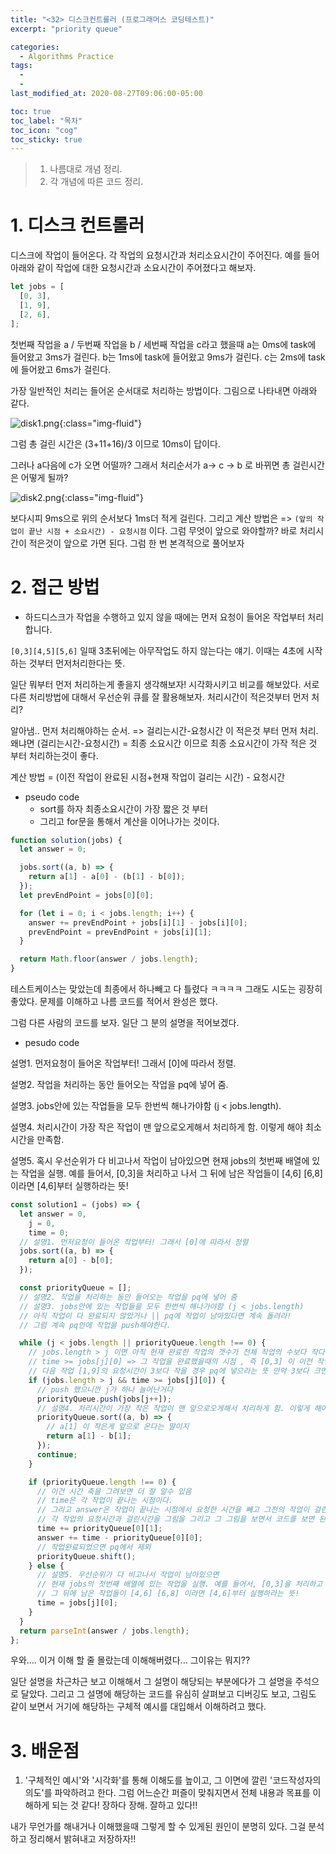 ```yaml
---
title: "<32> 디스크컨트롤러 (프로그래머스 코딩테스트)"
excerpt: "priority queue"

categories:
  - Algorithms Practice
tags:
  -
  -
last_modified_at: 2020-08-27T09:06:00-05:00

toc: true
toc_label: "목차"
toc_icon: "cog"
toc_sticky: true
---
```


> 1. 나름대로 개념 정리.
> 2. 각 개념에 따른 코드 정리.

# 1. 디스크 컨트롤러

디스크에 작업이 들어온다. 각 작업의 요청시간과 처리소요시간이 주어진다. 예를 들어 아래와 같이 작업에 대한 요청시간과 소요시간이 주어졌다고 해보자.

```javascript
let jobs = [
  [0, 3],
  [1, 9],
  [2, 6],
];
```

첫번째 작업을 a / 두번째 작업을 b / 세번째 작업을 c라고 했을때 a는 0ms에 task에 들어왔고 3ms가 걸린다. b는 1ms에 task에 들어왔고 9ms가 걸린다. c는 2ms에 task에 들어왔고 6ms가 걸린다.

가장 일반적인 처리는 들어온 순서대로 처리하는 방법이다. 그림으로 나타내면 아래와 같다.

![disk1.png](https://yeonghunko.github.io/assets/img/algorithms/disk1.png){:class="img-fluid"}

그럼 총 걸린 시간은 (3+11+16)/3 이므로 10ms이 답이다.

그러나 a다음에 c가 오면 어떨까? 그래서 처리순서가 a-> c -> b 로 바뀌면 총 걸린시간은 어떻게 될까?

![disk2.png](https://yeonghunko.github.io/assets/img/algorithms/disk2.png){:class="img-fluid"}

보다시피 9ms으로 위의 순서보다 1ms더 적게 걸린다. 그리고 계산 방법은 => `(앞의 작업이 끝난 시점 + 소요시간) - 요청시점` 이다. 그럼 무엇이 앞으로 와야할까? 바로 처리시간이 적은것이 앞으로 가면 된다. 그럼 한 번 본격적으로 풀어보자

# 2. 접근 방법

- 하드디스크가 작업을 수행하고 있지 않을 때에는 먼저 요청이 들어온 작업부터 처리합니다.

`[0,3][4,5][5,6]` 일때 3초뒤에는 아무작업도 하지 않는다는 얘기. 이때는 4초에 시작하는 것부터 먼저처리한다는 뜻.

일단 뭐부터 먼저 처리하는게 좋을지 생각해보자! 시각화시키고 비교를 해보았다. 서로 다른 처리방법에 대해서 우선순위 큐를 잘 활용해보자. 처리시간이 적은것부터 먼저 처리?

알아냄.. 먼저 처리해야하는 순서. => 걸리는시간-요청시간 이 적은것 부터 먼저 처리.
왜냐면 (걸리는시간-요청시간) = 최종 소요시간 이므로 최종 소요시간이 가작 적은 것 부터 처리하는것이 좋다.

계산 방법 = (이전 작업이 완료된 시점+현재 작업이 걸리는 시간) - 요청시간

- pseudo code
  - sort를 하자 최종소요시간이 가장 짧은 것 부터
  - 그리고 for문을 통해서 계산을 이어나가는 것이다.

```javascript
function solution(jobs) {
  let answer = 0;

  jobs.sort((a, b) => {
    return a[1] - a[0] - (b[1] - b[0]);
  });
  let prevEndPoint = jobs[0][0];

  for (let i = 0; i < jobs.length; i++) {
    answer += prevEndPoint + jobs[i][1] - jobs[i][0];
    prevEndPoint = prevEndPoint + jobs[i][1];
  }

  return Math.floor(answer / jobs.length);
}
```

테스트케이스는 맞았는데 최종에서 하나빼고 다 틀렸다 ㅋㅋㅋㅋ 그래도 시도는 굉장히 좋았다. 문제를 이해하고 나름 코드를 적어서 완성은 했다.

그럼 다른 사람의 코드를 보자. 일단 그 분의 설명을 적어보겠다.

- pesudo code

설명1. 먼저요청이 들어온 작업부터! 그래서 [0]에 따라서 정렬.

설명2. 작업을 처리하는 동안 들어오는 작업을 pq에 넣어 줌.

설명3. jobs안에 있는 작업들을 모두 한번씩 해나가야함 (j < jobs.length).

설명4. 처리시간이 가장 작은 작업이 맨 앞으로오게해서 처리하게 함. 이렇게 해야 최소시간을 만족함.

설명5. 혹시 우선순위가 다 비고나서 작업이 남아있으면 현재 jobs의 첫번째 배열에 있는 작업을 실행. 예를 들어서, [0,3]을 처리하고 나서 그 뒤에 남은 작업들이 [4,6] [6,8] 이라면 [4,6]부터 실행하라는 뜻!

```javascript
const solution1 = (jobs) => {
  let answer = 0,
    j = 0,
    time = 0;
  // 설명1. 먼저요청이 들어온 작업부터! 그래서 [0]에 따라서 정렬
  jobs.sort((a, b) => {
    return a[0] - b[0];
  });

  const priorityQueue = [];
  // 설명2. 작업을 처리하는 동안 들어오는 작업을 pq에 넣어 줌
  // 설명3. jobs안에 있는 작업들을 모두 한번씩 해나가야함 (j < jobs.length)
  // 아직 작업이 다 완료되지 않았거나 || pq에 작업이 남아있다면 계속 돌려라!
  // 그럼 계속 pq안에 작업을 push해야한다.

  while (j < jobs.length || priorityQueue.length !== 0) {
    // jobs.length > j 이면 아직 현재 완료한 작업의 갯수가 전체 작업의 수보다 작다는 말. 즉 아직 처리해야할 작업이 남아있다는 뜻이다.
    // time >= jobs[j][0] => 그 작업을 완료했을때의 시점 , 즉 [0,3] 이 이전 작업이라면 현재 시간은 3이겠지.
    // 다음 작업 [1,9]의 요청시간이 3보다 작을 경우 pq에 넣으라는 뜻 만약 3보다 크면, 예를들어 [4,6] 이면 저 밑에 else 에 걸리게 되어있음
    if (jobs.length > j && time >= jobs[j][0]) {
      // push 했으니깐 j가 하나 늘어난거다
      priorityQueue.push(jobs[j++]);
      // 설명4. 처리시간이 가장 작은 작업이 맨 앞으로오게해서 처리하게 함. 이렇게 해야 최소시간을 만족함
      priorityQueue.sort((a, b) => {
        // a[1] 이 작은게 앞으로 온다는 말이지
        return a[1] - b[1];
      });
      continue;
    }

    if (priorityQueue.length !== 0) {
      // 이건 시간 축을 그려보면 더 잘 알수 있음
      // time은 각 작업이 끝나는 시점이다.
      // 그리고 answer은 작업이 끝나는 시점에서 요청한 시간을 빼고 그전의 작업이 걸린 시점과 더하면 된다.
      // 각 작업의 요청시간과 걸린시간을 그림을 그리고 그 그림을 보면서 코드를 보면 된다.
      time += priorityQueue[0][1];
      answer += time - priorityQueue[0][0];
      // 작업완료되었으면 pq에서 제외
      priorityQueue.shift();
    } else {
      // 설명5. 우선순위가 다 비고나서 작업이 남아있으면
      // 현재 jobs의 첫번째 배열에 있는 작업을 실행. 예를 들어서, [0,3]을 처리하고 나서
      // 그 뒤에 남은 작업들이 [4,6] [6,8] 이라면 [4,6]부터 실행하라는 뜻!
      time = jobs[j][0];
    }
  }
  return parseInt(answer / jobs.length);
};
```

우와.... 이거 이해 할 줄 몰랐는데 이해해버렸다... 그이유는 뭐지??

일단 설명을 차근차근 보고 이해해서 그 설명이 해당되는 부분에다가 그 설명을 주석으로 달았다. 그리고 그 설명에 해당하는 코드를 유심히 살펴보고 디버깅도 보고, 그림도 같이 보면서 거기에 해당하는 구체적 예시를 대입해서 이해하려고 했다.

# 3. 배운점

1. '구체적인 예시'와 '시각화'를 통해 이해도를 높이고, 그 이면에 깔린 '코드작성자의 의도'를 파악하려고 한다. 그럼 어느순간 퍼즐이 맞춰지면서 전체 내용과 목표를 이해하게 되는 것 같다! 장하다 장해. 잘하고 있다!!

내가 무언가를 해내거나 이해했을때 그렇게 할 수 있게된 원인이 분명히 있다. 그걸 분석하고 정리해서 밝혀내고 저장하자!!
